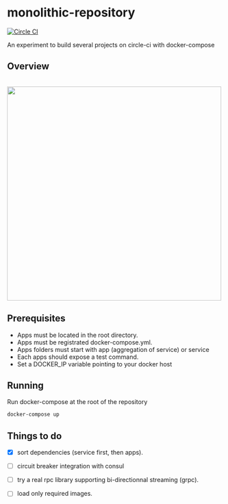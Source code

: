 # monolithic-repository

[![Circle CI](https://circleci.com/gh/dstendardi/monolithic-repository.svg?style=shield)](https://circleci.com/gh/dstendardi/monolithic-repository)

An experiment to build several projects on circle-ci with docker-compose

## Overview

<br />
<img src="https://github.com/dstendardi/monolithic-repository/raw/master/schema.png" width="500">


## Prerequisites

- Apps must be located in the root directory.
- Apps must be registrated docker-compose.yml.
- Apps folders must start with app (aggregation of service) or service
- Each apps should expose a test command.
- Set a DOCKER_IP variable pointing to your docker host

## Running

Run docker-compose at the root of the repository

```bash
docker-compose up 
```

## Things to do

- [x] sort dependencies (service first, then apps).
- [ ] circuit breaker integration with consul
- [ ] try a real rpc library supporting bi-directionnal streaming (grpc). 
- [ ] load only required images. 

